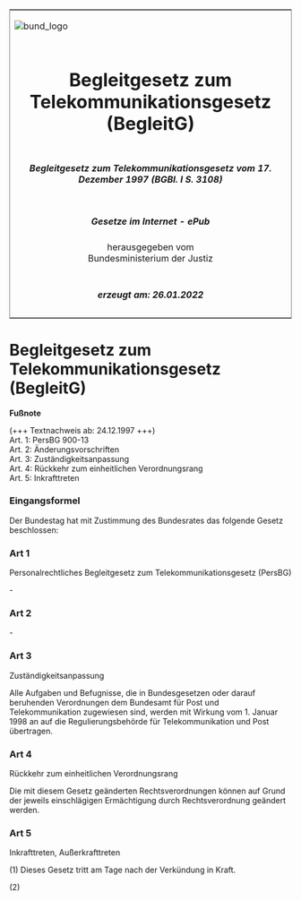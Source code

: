 <span id="DECKBLATT.html"></span>

<table border="0" frame="border" width="100%">

<tr valign="top">

<td align="left">

![bund\_logo](BfJ_2021_Web_de_de.gif)

</td>

<td align="right">

 

</td>

</tr>

<tr align="center" valign="middle">

<td colspan="2">

# Begleitgesetz zum Telekommunikationsgesetz (BegleitG)

</td>

</tr>

<tr align="center" valign="middle">

<td colspan="2">

##### Begleitgesetz zum Telekommunikationsgesetz vom 17. Dezember 1997 (BGBl. I S. 3108)

</td>

</tr>

<tr align="center" valign="middle">

<td colspan="2">

  
  

##### Gesetze im Internet - ePub  
  
herausgegeben vom  
Bundesministerium der Justiz

</td>

</tr>

<tr align="center" valign="bottom">

<td colspan="2">

  
  

##### erzeugt am: 26.01.2022

</td>

</tr>

</table>

<span id="BJNR310800997.html"></span>

# Begleitgesetz zum Telekommunikationsgesetz (BegleitG)

<div>

  
**Fußnote**

<div class="jnhtml">

<div>

<div class="jurAbsatz">

(+++ Textnachweis ab: 24.12.1997 +++)  
Art. 1: PersBG 900-13  
Art. 2: Änderungsvorschriften  
Art. 3: Zuständigkeitsanpassung  
Art. 4: Rückkehr zum einheitlichen Verordnungsrang  
Art. 5: Inkrafttreten

</div>

</div>

</div>

</div>

<span id="BJNR310800997BJNE000100305.html"></span>

### Eingangsformel  

<div>

<div class="jnhtml">

<div>

<div class="jurAbsatz">

Der Bundestag hat mit Zustimmung des Bundesrates das folgende Gesetz
beschlossen:

</div>

</div>

</div>

</div>

<span id="BJNR310800997BJNE000200305.html"></span>

### Art 1  
Personalrechtliches Begleitgesetz zum Telekommunikationsgesetz (PersBG)

<div>

<div class="jnhtml">

<div>

<div class="jurAbsatz">

\-

</div>

</div>

</div>

</div>

<span id="BJNR310800997BJNE000300305.html"></span>

### Art 2  

<div>

<div class="jnhtml">

<div>

<div class="jurAbsatz">

\-

</div>

</div>

</div>

</div>

<span id="BJNR310800997BJNE000400305.html"></span>

### Art 3  
Zuständigkeitsanpassung

<div>

<div class="jnhtml">

<div>

<div class="jurAbsatz">

Alle Aufgaben und Befugnisse, die in Bundesgesetzen oder darauf
beruhenden Verordnungen dem Bundesamt für Post und Telekommunikation
zugewiesen sind, werden mit Wirkung vom 1. Januar 1998 an auf die
Regulierungsbehörde für Telekommunikation und Post übertragen.

</div>

</div>

</div>

</div>

<span id="BJNR310800997BJNE000500305.html"></span>

### Art 4  
Rückkehr zum einheitlichen Verordnungsrang

<div>

<div class="jnhtml">

<div>

<div class="jurAbsatz">

Die mit diesem Gesetz geänderten Rechtsverordnungen können auf Grund der
jeweils einschlägigen Ermächtigung durch Rechtsverordnung geändert
werden.

</div>

</div>

</div>

</div>

<span id="BJNR310800997BJNE000600305.html"></span>

### Art 5  
Inkrafttreten, Außerkrafttreten

<div>

<div class="jnhtml">

<div>

<div class="jurAbsatz">

(1) Dieses Gesetz tritt am Tage nach der Verkündung in Kraft.

</div>

<div class="jurAbsatz">

(2)

</div>

</div>

</div>

</div>
